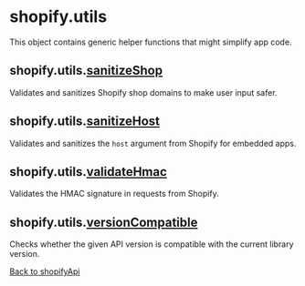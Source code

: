 # shopify.utils

This object contains generic helper functions that might simplify app code.

## shopify.utils.[sanitizeShop](./sanitizeShop.md)

Validates and sanitizes Shopify shop domains to make user input safer.

## shopify.utils.[sanitizeHost](./sanitizeHost.md)

Validates and sanitizes the `host` argument from Shopify for embedded apps.

## shopify.utils.[validateHmac](./validateHmac.md)

Validates the HMAC signature in requests from Shopify.

## shopify.utils.[versionCompatible](./versionCompatible.md)

Checks whether the given API version is compatible with the current library version.

[Back to shopifyApi](../shopifyApi.md)
